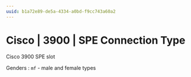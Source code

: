 ```yaml
---
uuid: b1a72e89-de5a-4334-a0bd-f9cc743a60a2
---
```

# Cisco | 3900 | SPE Connection Type

Cisco 3900 SPE slot

Genders
: `mf` - male and female types
